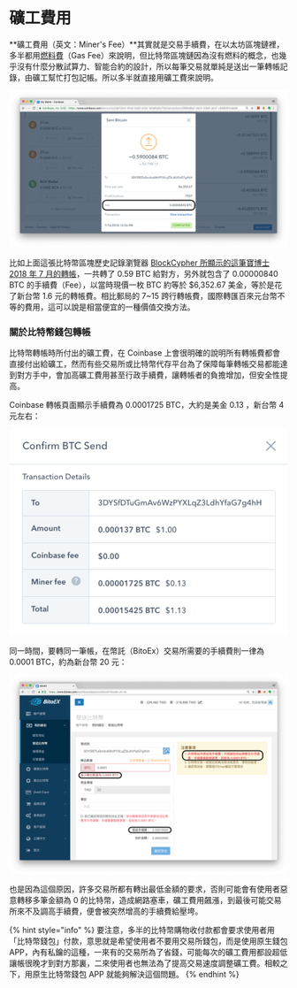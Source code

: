 # 礦工費用

**礦工費用（英文：Miner's Fee）**其實就是交易手續費，在以太坊區塊鏈裡，多半都用[燃料費](../yi-tai-fang-bao/wa-si.md)（Gas Fee）來說明，但比特幣區塊鏈因為沒有燃料的概念，也幾乎沒有什麼分散試算力、智能合約的設計，所以每筆交易就單純是送出一筆轉帳記錄，由礦工幫忙打包記帳。所以多半就直接用礦工費來說明。

![](../../.gitbook/assets/ying-mu-kuai-zhao-20180902-xia-wu-4.33.51.png)

比如上面這張比特幣區塊歷史記錄瀏覽器 [BlockCypher 所顯示的這筆寶博士 2018 年 7 月的轉帳](https://live.blockcypher.com/btc/tx/90be883b2446aa3237e3b156c11a93e51bad9dff54fdaca4ac3b2a5567e0379a)，一共轉了 0.59 BTC 給對方，另外就包含了 0.00000840 BTC 的手續費（Fee），以當時現價一枚 BTC 約等於 $6,352.67 美金，等於是花了新台幣 1.6 元的轉帳費。相比郵局的 7~15 跨行轉帳費，國際轉匯百來元台幣不等的費用，這可以說是相當便宜的一種價值交換方法。

### 關於比特幣錢包轉帳

比特幣轉帳時所付出的礦工費，在 Coinbase 上會很明確的說明所有轉帳費都會直接付出給礦工，然而有些交易所或比特幣代存平台為了保障每筆轉帳交易都能達到對方手中，會加高礦工費用甚至行政手續費，讓轉帳者的負擔增加，但安全性提高。

Coinbase 轉帳頁面顯示手續費為 0.0001725 BTC，大約是美金 0.13 ，新台幣 4 元左右：

![](../../.gitbook/assets/ying-mu-kuai-zhao-20180902-xia-wu-4.38.19.png)

同一時間，要轉同一筆帳，在幣託（BitoEx）交易所需要的手續費則一律為 0.0001 BTC，約為新台幣 20 元：

![](../../.gitbook/assets/ying-mu-kuai-zhao-20180902-xia-wu-4.39.22.png)

也是因為這個原因，許多交易所都有轉出最低金額的要求，否則可能會有使用者惡意轉移多筆金額為 0 的比特幣，造成網路塞車，礦工費用飆漲，到最後可能交易所來不及調高手續費，便會被突然增高的手續費給壓垮。

{% hint style="info" %}
要注意，多半的比特幣購物收付款都會要求使用者用「比特幣錢包」付款，意思就是希望使用者不要用交易所錢包，而是使用原生錢包 APP，內有私鑰的這種，一來有的交易所為了省錢，可能每次的礦工費用都設超低讓帳很晚才到對方那裏，二來使用者也無法為了提高交易速度調整礦工費。相較之下，用原生比特幣錢包 APP 就能夠解決這個問題。
{% endhint %}

